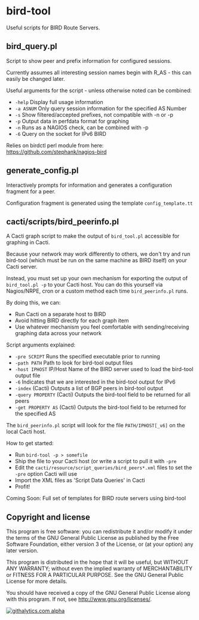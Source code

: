 bird-tool
=========

Useful scripts for BIRD Route Servers.


bird_query.pl
-------------
Script to show peer and prefix information for configured sessions.

Currently assumes all interesting session names begin with R_AS - this can easily be changed later.

Useful arguments for the script - unless otherwise noted can be combined:
-    `-help`          Display full usage information
-    `-a ASNUM`       Only query session information for the specified AS Number
-    `-s`             Show filtered/accepted prefixes, not compatible with -n or -p
-    `-p`             Output data in perfdata format for graphing
-    `-n`             Runs as a NAGIOS check, can be combined with -p
-    `-6`             Query on the socket for IPv6 BIRD

Relies on birdctl perl module from here:
https://github.com/stephank/nagios-bird


generate_config.pl
------------------
Interactively prompts for information and generates a configuration fragment for a peer.

Configuration fragment is generated using the template `config_template.tt`


cacti/scripts/bird_peerinfo.pl
------------------------
A Cacti graph script to make the output of `bird_tool.pl` accessible for graphing in Cacti.

Because your network may work differently to others, we don't try and run bird-tool
(which must be run on the same machine as BIRD itself) on your Cacti server.

Instead, you must set up your own mechanism for exporting the output of `bird_tool.pl -p` to your Cacti host.
You can do this yourself via Nagios/NRPE, cron or a custom method each time `bird_peerinfo.pl` runs.

By doing this, we can:
-    Run Cacti on a separate host to BIRD
-    Avoid hitting BIRD directly for each graph item
-    Use whatever mechanism you feel comfortable with sending/receiving graphing data across your network

Script arguments explained:
-    `-pre SCRIPT`	Runs the specified executable prior to running
-    `-path PATH`	Path to look for bird-tool output files
-    `-host IPHOST`	IP/Host Name of the BIRD server used to load the bird-tool output file
-    `-6`		Indicates that we are interested in the bird-tool output for IPv6
-    `-index`		(Cacti) Outputs a list of BGP peers in bird-tool output
-    `-query PROPERTY`	(Cacti) Outputs the bird-tool field to be returned for all peers
-    `-get PROPERTY AS`	(Cacti) Outputs the bird-tool field to be returned for the specified AS

The `bird_peerinfo.pl` script will look for the file `PATH/IPHOST[_v6]` on the local Cacti host.

How to get started:
-    Run `bird-tool -p > somefile`
-    Ship the file to your Cacti host (or write a script to pull it with `-pre`
-    Edit the `cacti/resource/script_queries/bird_peers*.xml` files to set the `-pre` option Cacti will use
-    Import the XML files as 'Script Data Queries' in Cacti
-    Profit!

Coming Soon: Full set of templates for BIRD route servers using bird-tool



Copyright and license
---------------------
This program is free software: you can redistribute it and/or modify
it under the terms of the GNU General Public License as published by
the Free Software Foundation, either version 3 of the License, or
(at your option) any later version.

This program is distributed in the hope that it will be useful,
but WITHOUT ANY WARRANTY; without even the implied warranty of
MERCHANTABILITY or FITNESS FOR A PARTICULAR PURPOSE.  See the
GNU General Public License for more details.

You should have received a copy of the GNU General Public License
along with this program.  If not, see <http://www.gnu.org/licenses/>.



[![githalytics.com alpha](https://cruel-carlota.pagodabox.com/d9ffa8693e50ac0e1b3469d29b458974 "githalytics.com")](http://githalytics.com/dowlingw/bird-tool)
